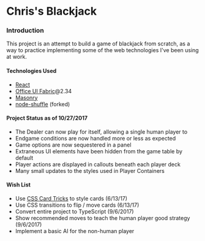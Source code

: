# Chris's Blackjack

### Introduction
This project is an attempt to build a game of blackjack from scratch, as a way to practice implementing some of the web technologies I've been using at work. 

#### Technologies Used
* [React](https://facebook.github.io/react/)
* [Office UI Fabric](https://dev.office.com/fabric)@2.34
* [Masonry](https://masonry.desandro.com/) 
* [node-shuffle](https://github.com/codegard1/node-shuffle) (forked)

#### Project Status as of 10/27/2017
* The Dealer can now play for itself, allowing a single human player to 
* Endgame conditions are now handled more or less as expected
* Game options are now sequestered in a panel  
* Extraneous UI elements have been hidden from the game table by default
* Player actions are displayed in callouts beneath each player deck
* Many small updates to the styles used in Player Containers 

#### Wish List
* Use [CSS Card Tricks](https://designshack.net/articles/css/css-card-tricks/) to style cards (6/13/17)
* Use CSS transitions to flip / move cards (6/13/17)
* Convert entire project to TypeScript (9/6/2017) 
* Show recommended moves to teach the human player good strategy (9/6/2017)
* Implement a basic AI for the non-human player
